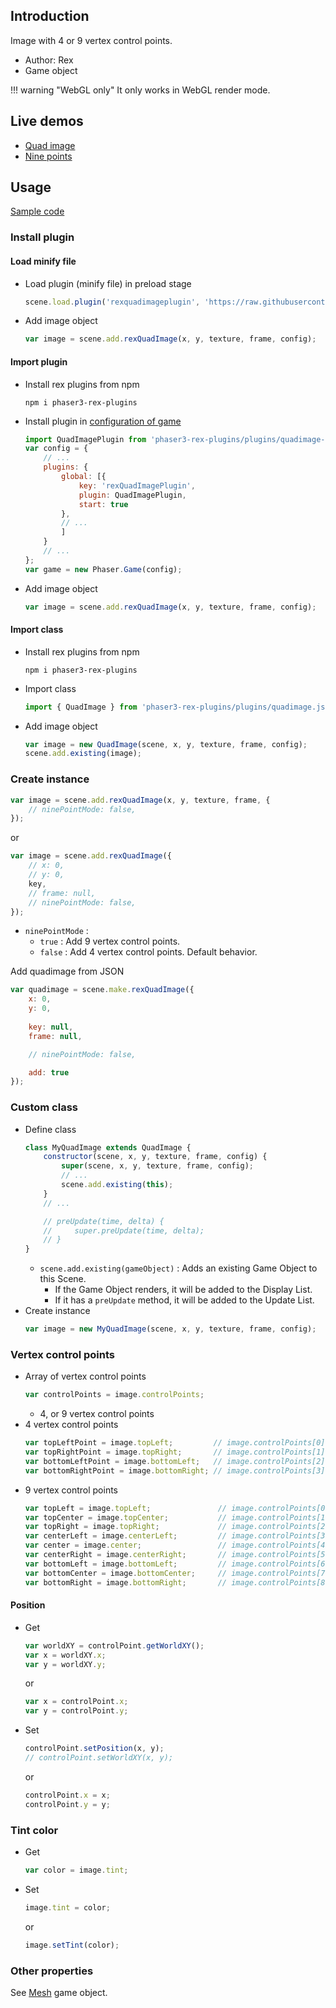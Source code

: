 ## Introduction

Image with 4 or 9 vertex control points.

- Author: Rex
- Game object

!!! warning "WebGL only"
    It only works in WebGL render mode.

## Live demos

- [Quad image](https://codepen.io/rexrainbow/pen/xxLeyez)
- [Nine points](https://codepen.io/rexrainbow/pen/WNEBgvd)

## Usage

[Sample code](https://github.com/rexrainbow/phaser3-rex-notes/tree/master/examples/quad-image)

### Install plugin

#### Load minify file

- Load plugin (minify file) in preload stage
    ```javascript
    scene.load.plugin('rexquadimageplugin', 'https://raw.githubusercontent.com/rexrainbow/phaser3-rex-notes/master/dist/rexquadimageplugin.min.js', true);
    ```
- Add image object
    ```javascript
    var image = scene.add.rexQuadImage(x, y, texture, frame, config);
    ```

#### Import plugin

- Install rex plugins from npm
    ```
    npm i phaser3-rex-plugins
    ```
- Install plugin in [configuration of game](game.md#configuration)
    ```javascript
    import QuadImagePlugin from 'phaser3-rex-plugins/plugins/quadimage-plugin.js';
    var config = {
        // ...
        plugins: {
            global: [{
                key: 'rexQuadImagePlugin',
                plugin: QuadImagePlugin,
                start: true
            },
            // ...
            ]
        }
        // ...
    };
    var game = new Phaser.Game(config);
    ```
- Add image object
    ```javascript
    var image = scene.add.rexQuadImage(x, y, texture, frame, config);
    ```

#### Import class

- Install rex plugins from npm
    ```
    npm i phaser3-rex-plugins
    ```
- Import class
    ```javascript
    import { QuadImage } from 'phaser3-rex-plugins/plugins/quadimage.js';
    ```
- Add image object
    ```javascript    
    var image = new QuadImage(scene, x, y, texture, frame, config);
    scene.add.existing(image);
    ```

### Create instance

```javascript
var image = scene.add.rexQuadImage(x, y, texture, frame, {
    // ninePointMode: false,
});
```

or 

```javascript
var image = scene.add.rexQuadImage({
    // x: 0,
    // y: 0,
    key,
    // frame: null,
    // ninePointMode: false,
});
```

- `ninePointMode` :
    - `true` : Add 9 vertex control points.
    - `false` : Add 4 vertex control points. Default behavior.

Add quadimage from JSON

```javascript
var quadimage = scene.make.rexQuadImage({
    x: 0,
    y: 0,
    
    key: null,
    frame: null,

    // ninePointMode: false,

    add: true
});
```

### Custom class

- Define class
    ```javascript
    class MyQuadImage extends QuadImage {
        constructor(scene, x, y, texture, frame, config) {
            super(scene, x, y, texture, frame, config);
            // ...
            scene.add.existing(this);
        }
        // ...

        // preUpdate(time, delta) {
        //     super.preUpdate(time, delta);
        // }
    }
    ```
    - `scene.add.existing(gameObject)` : Adds an existing Game Object to this Scene.
        - If the Game Object renders, it will be added to the Display List.
        - If it has a `preUpdate` method, it will be added to the Update List.
- Create instance
    ```javascript
    var image = new MyQuadImage(scene, x, y, texture, frame, config);
    ```

### Vertex control points

- Array of vertex control points
    ```javascript
    var controlPoints = image.controlPoints;
    ```
    - 4, or 9 vertex control points
- 4 vertex control points
    ```javascript
    var topLeftPoint = image.topLeft;         // image.controlPoints[0]
    var topRightPoint = image.topRight;       // image.controlPoints[1]
    var bottomLeftPoint = image.bottomLeft;   // image.controlPoints[2]
    var bottomRightPoint = image.bottomRight; // image.controlPoints[3]
    ```
- 9 vertex control points
    ```javascript
    var topLeft = image.topLeft;               // image.controlPoints[0]
    var topCenter = image.topCenter;           // image.controlPoints[1]
    var topRight = image.topRight;             // image.controlPoints[2]
    var centerLeft = image.centerLeft;         // image.controlPoints[3]
    var center = image.center;                 // image.controlPoints[4]
    var centerRight = image.centerRight;       // image.controlPoints[5]
    var bottomLeft = image.bottomLeft;         // image.controlPoints[6]
    var bottomCenter = image.bottomCenter;     // image.controlPoints[7]
    var bottomRight = image.bottomRight;       // image.controlPoints[8]
    ```

#### Position

- Get
    ```javascript
    var worldXY = controlPoint.getWorldXY();
    var x = worldXY.x;
    var y = worldXY.y;
    ```
    or
    ```javascript
    var x = controlPoint.x;
    var y = controlPoint.y;
    ```
- Set
    ```javascript
    controlPoint.setPosition(x, y);
    // controlPoint.setWorldXY(x, y);
    ```
    or
    ```javascript
    controlPoint.x = x;
    controlPoint.y = y;
    ```

### Tint color

- Get
   ```javascript
   var color = image.tint;
   ```
- Set
    ```javascript
    image.tint = color;
    ```
    or
    ```javascript
    image.setTint(color);
    ```

### Other properties

See [Mesh](mesh.md) game object.